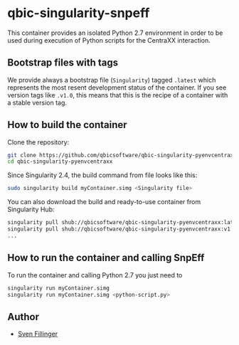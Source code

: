 # qbic-singularity-snpeff

This container provides an isolated Python 2.7 environment in order to be used during execution of Python scripts for the CentraXX interaction.

## Bootstrap files with tags
We provide always a bootstrap file (`Singularity`) tagged `.latest` which represents the most resent development status of the container. If you see version tags like `.v1.0`, this means that this is the recipe of a container with a stable version tag.

## How to build the container

Clone the repository:

```bash
git clone https://github.com/qbicsoftware/qbic-singularity-pyenvcentraxx.git
cd qbic-singularity-pyenvcentraxx
```

Since Singularity 2.4, the build command from file looks like this:

```bash
sudo singularity build myContainer.simg <Singularity file>
```

You can also download the build and ready-to-use container from Singularity Hub:

```bash
singularity pull shub://qbicsoftware/qbic-singularity-pyenvcentraxx:latest
singularity pull shub://qbicsoftware/qbic-singularity-pyenvcentraxx:v1.0
...
```

## How to run the container and calling SnpEff
To run the container and calling Python 2.7 you just need to 

```bash
singularity run myContainer.simg
singularity run myContainer.simg <python-script.py>
```
## Author

* [Sven Fillinger](https://github.com/sven1103)
